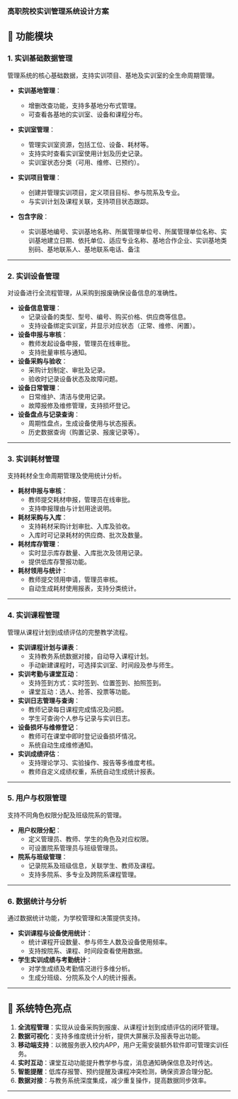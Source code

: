 ### 高职院校实训管理系统设计方案

## 🚀 **功能模块**

### **1. 实训基础数据管理**
管理系统的核心基础数据，支持实训项目、基地及实训室的全生命周期管理。
- **实训基地管理**：
  - 增删改查功能，支持多基地分布式管理。
  - 可查看各基地的实训室、设备和课程分布。
- **实训室管理**：
  - 管理实训室资源，包括工位、设备、耗材等。
  - 支持实时查看实训室使用计划及历史记录。
  - 实训室状态分类（可用、维修、已预约）。
- **实训项目管理**：
  - 创建并管理实训项目，定义项目目标、参与院系及专业。
  - 与实训计划及课程关联，支持项目状态跟踪。

- **包含字段**：
  - 实训基地编号、实训基地名称、所属管理单位号、所属管理单位名称、实训基地建立日期、依托单位、适应专业名称、基地合作企业、实训基地类别码、基地联系人、基地联系电话、备注
---

### **2. 实训设备管理**
对设备进行全流程管理，从采购到报废确保设备信息的准确性。
- **设备信息管理**：
  - 记录设备的类型、型号、编号、购买价格、供应商等信息。
  - 支持设备绑定实训室，并显示对应状态（正常、维修、闲置）。
- **设备申报与审核**：
  - 教师发起设备申报，管理员在线审批。
  - 支持批量审核与通知。
- **设备采购与验收**：
  - 采购计划制定、审批及记录。
  - 验收时记录设备状态及故障问题。
- **设备日常管理**：
  - 日常维护、清洁与使用记录。
  - 故障报修及维修管理，支持损坏登记。
- **设备盘点与记录查询**：
  - 周期性盘点，生成设备使用与状态报表。
  - 历史数据查询（购置记录、报废记录等）。

---

### **3. 实训耗材管理**
支持耗材全生命周期管理及使用统计分析。
- **耗材申报与审核**：
  - 教师提交耗材申报，管理员在线审批。
  - 支持申报理由与计划用途说明。
- **耗材采购与入库**：
  - 支持耗材采购计划审批、入库及验收。
  - 入库时可记录耗材的供应商、批次及数量。
- **耗材库存管理**：
  - 实时显示库存数量、入库批次及领用记录。
  - 提供低库存警报功能。
- **耗材领用与统计**：
  - 教师提交领用申请，管理员审核。
  - 自动生成耗材使用报表，支持分类统计。

---

### **4. 实训课程管理**
管理从课程计划到成绩评估的完整教学流程。
- **实训课程计划与课表**：
  - 支持教务系统数据对接，自动导入课程计划。
  - 手动新建课程时，可选择实训室、时间段及参与师生。
- **实训考勤与课堂互动**：
  - 支持签到方式：实时签到、位置签到、拍照签到。
  - 课堂互动：选人、抢答、投票等功能。
- **实训日志管理与查询**：
  - 教师记录每日课程完成情况及问题。
  - 学生可查询个人参与记录与实训日志。
- **设备损坏与维修登记**：
  - 教师可在课堂中即时登记设备损坏情况。
  - 系统自动生成维修通知。
- **实训成绩评估**：
  - 支持理论学习、实验操作、报告等多维度考核。
  - 教师自定义成绩权重，系统自动生成统计报表。

---

### **5. 用户与权限管理**
支持不同角色权限分配及班级院系的管理。
- **用户权限分配**：
  - 定义管理员、教师、学生的角色及对应权限。
  - 可设置院系管理员与班级管理员。
- **院系与班级管理**：
  - 记录院系及班级信息，关联学生、教师及课程。
  - 支持多院系、多专业及跨院系课程管理。

---

### **6. 数据统计与分析**
通过数据统计功能，为学校管理和决策提供支持。
- **实训课程与设备使用统计**：
  - 统计课程开设数量、参与师生人数及设备使用频率。
  - 支持按院系、课程、时间段查看使用数据。
- **学生实训成绩与考勤统计**：
  - 对学生成绩及考勤情况进行多维分析。
  - 生成分班级、分院系及个人的统计报表。

---

## 🌟 **系统特色亮点**
1. **全流程管理**：实现从设备采购到报废、从课程计划到成绩评估的闭环管理。
2. **数据可视化**：支持多维度统计分析，提供大屏展示及报表导出功能。
3. **移动端支持**：以微服务嵌入校内APP，用户无需安装额外软件即可管理实训任务。
4. **实时互动**：课堂互动功能提升教学参与度，消息通知确保信息及时传达。
5. **智能提醒**：低库存报警、预约提醒及课程冲突检测，确保资源合理分配。
6. **数据对接**：与教务系统深度集成，减少重复操作，提高数据同步效率。

---